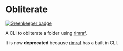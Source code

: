 # Obliterate

[![Greenkeeper badge](https://badges.greenkeeper.io/ForbesLindesay/obliterate.svg)](https://greenkeeper.io/)

A CLI to obliterate a folder using [rimraf](https://npmjs.org/package/rimraf).

It is now **deprecated** because [rimraf](https://npmjs.org/package/rimraf) has a built in CLI.